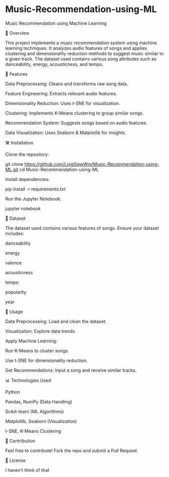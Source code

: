 # Music-Recommendation-using-ML
Music Recommendation using Machine Learning

📌 Overview

This project implements a music recommendation system using machine learning techniques. It analyzes audio features of songs and applies clustering and dimensionality reduction methods to suggest music similar to a given track. The dataset used contains various song attributes such as danceability, energy, acousticness, and tempo.

🚀 Features

Data Preprocessing: Cleans and transforms raw song data.

Feature Engineering: Extracts relevant audio features.

Dimensionality Reduction: Uses t-SNE for visualization.

Clustering: Implements K-Means clustering to group similar songs.

Recommendation System: Suggests songs based on audio features.

Data Visualization: Uses Seaborn & Matplotlib for insights.

🛠️ Installation

Clone the repository:

git clone https://github.com/LingSiewWin/Music-Recommendation-using-ML.git
cd Music-Recommendation-using-ML

Install dependencies:

pip install -r requirements.txt

Run the Jupyter Notebook:

jupyter notebook

📂 Dataset

The dataset used contains various features of songs. Ensure your dataset includes:

danceability

energy

valence

acousticness

tempo

popularity

year

🎯 Usage

Data Preprocessing: Load and clean the dataset.

Visualization: Explore data trends.

Apply Machine Learning:

Run K-Means to cluster songs.

Use t-SNE for dimensionality reduction.

Get Recommendations: Input a song and receive similar tracks.

📊 Technologies Used

Python

Pandas, NumPy (Data Handling)

Scikit-learn (ML Algorithms)

Matplotlib, Seaborn (Visualization)

t-SNE, K-Means Clustering

🤝 Contribution

Feel free to contribute! Fork the repo and submit a Pull Request.

📜 License

I haven't think of that